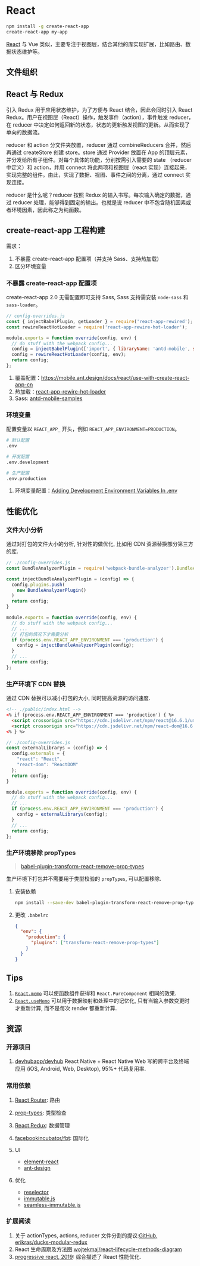 # React

```bash
npm install -g create-react-app
create-react-app my-app
```

[React](https://reactjs.org/) 与 Vue 类似，主要专注于视图层，结合其他的库实现扩展，比如路由、数据状态维护等。

## 文件组织

## React 与 Redux

引入 Redux 用于应用状态维护，为了方便与 React 结合，因此会同时引入 React Redux。用户在视图层（React）操作，触发事件（action），事件触发 reducer，在 reducer 中决定如何返回新的状态，状态的更新触发视图的更新。从而实现了单向的数据流。

reducer 和 action 分文件夹放置，reducer 通过 combineReducers 合并，然后再通过 createStore 创建 store。store 通过 Provider 放置在 App 的顶层元素，并分发给所有子组件。对每个具体的功能，分别按需引入需要的 state （reducer 中定义）和 action，并用 connect 将此两项和视图层（react 实现）连接起来，实现完整的组件。由此，实现了数据、视图、事件之间的分离，通过 connect 实现连接。

reducer 是什么呢？reducer 按照 Redux 的输入书写。每次输入确定的数据，通过 reducer 处理，能够得到固定的输出。也就是说 reducer 中不包含随机因素或者环境因素，因此称之为纯函数。

## create-react-app 工程构建

需求：

1. 不暴露 create-react-app 配置项（并支持 Sass、支持热加载）
2. 区分环境变量

### 不暴露 create-react-app 配置项

create-react-app 2.0 无需配置即可支持 Sass, Sass 支持需安装 `node-sass` 和 `sass-loader`。

```javascript
// config-overrides.js
const { injectBabelPlugin, getLoader } = require('react-app-rewired');
const rewireReactHotLoader = require('react-app-rewire-hot-loader');

module.exports = function override(config, env) {
  // do stuff with the webpack config...
  config = injectBabelPlugin(['import', { libraryName: 'antd-mobile', style: 'css' }], config);
  config = rewireReactHotLoader(config, env);
  return config;
};
```

1. 覆盖配置：<https://mobile.ant.design/docs/react/use-with-create-react-app-cn>
2. 热加载：[react-app-rewire-hot-loader](https://github.com/cdharris/react-app-rewire-hot-loader)
3. Sass: [antd-mobile-samples](https://github.com/ant-design/antd-mobile-samples/blob/master/create-react-app/config-overrides.js)

### 环境变量

配置变量以 `REACT_APP_` 开头，例如 `REACT_APP_ENVIRONMENT=PRODUCTION`。

```bash
# 默认配置
.env

# 开发配置
.env.development

# 生产配置
.env.production
```

1. 环境变量配置：[Adding Development Environment Variables In .env](https://github.com/facebook/create-react-app/blob/master/packages/react-scripts/template/README.md#adding-development-environment-variables-in-env)

## 性能优化

### 文件大小分析

通过对打包的文件大小的分析, 针对性的做优化, 比如用 CDN 资源替换部分第三方的库.

```javascript
// ./config-overrides.js
const BundleAnalyzerPlugin = require('webpack-bundle-analyzer').BundleAnalyzerPlugin;

const injectBundleAnalyzerPlugin = (config) => {
  config.plugins.push(
    new BundleAnalyzerPlugin()
  )
  return config;
}

module.exports = function override(config, env) {
  // do stuff with the webpack config...
  // ...
  // 打包的情况下才需要分析
  if (process.env.REACT_APP_ENVIRONMENT === 'production') {
    config = injectBundleAnalyzerPlugin(config);
  }
  // ...
  return config;
};
```

### 生产环境下 CDN 替换

通过 CDN 替换可以减小打包的大小, 同时提高资源的访问速度.

```html
<!-- ./public/index.html -->
<% if (process.env.REACT_APP_ENVIRONMENT === 'production') { %>
  <script crossorigin src="https://cdn.jsdelivr.net/npm/react@16.6.1/umd/react.production.min.js"></script>
  <script crossorigin src="https://cdn.jsdelivr.net/npm/react-dom@16.6.1/umd/react-dom.production.min.js"></script>
<% } %>
```

```javascript
// ./config-overrides.js
const externalLibrarys = (config) => {
  config.externals = {
    "react": "React",
    "react-dom": "ReactDOM"
  };
  return config;
}

module.exports = function override(config, env) {
  // do stuff with the webpack config...
  // ...
  if (process.env.REACT_APP_ENVIRONMENT === 'production') {
    config = externalLibrarys(config);
  }
  // ...
  return config;
};
```

### 生产环境移除 propTypes

> [babel-plugin-transform-react-remove-prop-types](https://github.com/oliviertassinari/babel-plugin-transform-react-remove-prop-types)

生产环境下打包并不需要用于类型校验的 `propTypes`, 可以配置移除.

1. 安装依赖

    ```bash
    npm install --save-dev babel-plugin-transform-react-remove-prop-types
    ```

2. 更改 `.babelrc`

    ```json
    {
      "env": {
        "production": {
          "plugins": ["transform-react-remove-prop-types"]
        }
      }
    }
    ```

## Tips

1. [`React.memo`](https://reactjs.org/docs/react-api.html#reactmemo) 可以使函数组件获得和 `React.PureComponent` 相同的效果.
1. [`React.useMemo`](https://reactjs.org/docs/hooks-reference.html#usememo) 可以用于数据映射和处理中的记忆化, 只有当输入参数变更时才重新计算, 而不是每次 render 都重新计算.

## 资源

### 开源项目

1. [devhubapp/devhub](https://github.com/devhubapp/devhub) React Native + React Native Web 写的跨平台及终端应用 (iOS, Android, Web, Desktop), 95%+ 代码复用率.

### 常用依赖

1. [React Router](https://github.com/ReactTraining/react-router): 路由
2. [prop-types](https://github.com/facebook/prop-types): 类型检查
3. [React Redux](https://github.com/reactjs/react-redux): 数据管理
4. [facebookincubator/fbt](https://github.com/facebookincubator/fbt): 国际化
5. UI

    * [element-react](https://eleme.github.io/element-react/)
    * [ant-design](https://ant.design/)

6. 优化

    * [reselector](https://github.com/reactjs/reselect)
    * [immutable.js](https://github.com/facebook/immutable-js)
    * [seamless-immutable.js](https://github.com/rtfeldman/seamless-immutable)

### 扩展阅读

1. 关于 actionTypes, actions, reducer 文件分割的提议:[GitHub, erikras/ducks-modular-redux](https://github.com/erikras/ducks-modular-redux)
2. React 生命周期及方法图:[wojtekmaj/react-lifecycle-methods-diagram](https://github.com/wojtekmaj/react-lifecycle-methods-diagram)
3. [progressive react, 2019](https://houssein.me/progressive-react): 综合描述了 React 性能优化.
